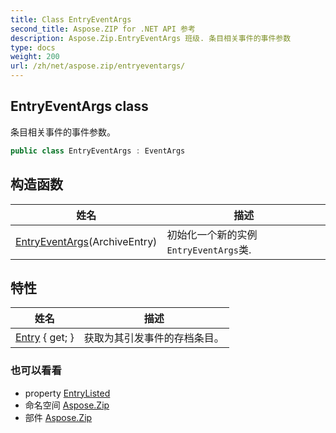 ```yaml
---
title: Class EntryEventArgs
second_title: Aspose.ZIP for .NET API 参考
description: Aspose.Zip.EntryEventArgs 班级. 条目相关事件的事件参数
type: docs
weight: 200
url: /zh/net/aspose.zip/entryeventargs/
---
```

## EntryEventArgs class

条目相关事件的事件参数。

```csharp
public class EntryEventArgs : EventArgs
```

## 构造函数

| 姓名 | 描述 |
| --- | --- |
| [EntryEventArgs](entryeventargs/)(ArchiveEntry) | 初始化一个新的实例`EntryEventArgs`类. |

## 特性

| 姓名 | 描述 |
| --- | --- |
| [Entry](../../aspose.zip/entryeventargs/entry/) { get; } | 获取为其引发事件的存档条目。 |

### 也可以看看

* property [EntryListed](../archiveloadoptions/entrylisted/)
* 命名空间 [Aspose.Zip](../../aspose.zip/)
* 部件 [Aspose.Zip](../../)


